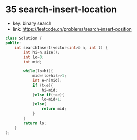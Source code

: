 # 35 search-insert-location

- key: binary search
- link: <https://leetcode.cn/problems/search-insert-position>

```cpp
class Solution {
public:
    int searchInsert(vector<int>& n, int t) {
        int hi=n.size();
        int lo=0;
        int mid;

        while(lo<hi){
            mid=(lo+hi)>>1;
            int e=n[mid];
            if (t<e){
                hi=mid;
            }else if(t>e){
                lo=mid+1;
            }else{
                return mid;
            }
        }
        return lo;
    }
};
```
